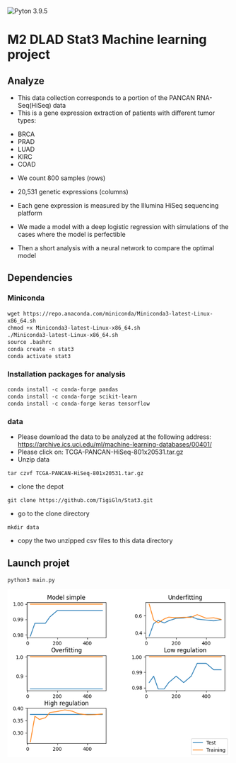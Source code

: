 ![Pyton 3.9.5](https://img.shields.io/badge/python-3.9.5-blue.svg)

# M2 DLAD Stat3 Machine learning project

## Analyze
* This data collection corresponds to a portion of the PANCAN RNA-Seq(HiSeq) data
* This is a gene expression extraction of patients with different tumor types:
- BRCA
- PRAD
- LUAD
- KIRC
- COAD
* We count 800 samples (rows)
* 20,531 genetic expressions (columns)
* Each gene expression is measured by the Illumina HiSeq sequencing platform

* We made a model with a deep logistic regression with simulations of the cases where the model is perfectible

* Then a short analysis with a neural network to compare the optimal model

## Dependencies

### Miniconda
```{}
wget https://repo.anaconda.com/miniconda/Miniconda3-latest-Linux-x86_64.sh
chmod +x Miniconda3-latest-Linux-x86_64.sh
./Miniconda3-latest-Linux-x86_64.sh
source .bashrc
conda create -n stat3
conda activate stat3
```

### Installation packages for analysis
```{}
conda install -c conda-forge pandas
conda install -c conda-forge scikit-learn
conda install -c conda-forge keras tensorflow
```

### data
* Please download the data to be analyzed at the following address:
https://archive.ics.uci.edu/ml/machine-learning-databases/00401/
* Please click on:
TCGA-PANCAN-HiSeq-801x20531.tar.gz
* Unzip data
```{}
tar czvf TCGA-PANCAN-HiSeq-801x20531.tar.gz
```
* clone the depot
```{}
git clone https://github.com/TigiGln/Stat3.git
```
* go to the clone directory
```{}
mkdir data
```
* copy the two unzipped csv files to this data directory


## Launch projet
```{}
python3 main.py
```


![Screenshot](outputs/Figure_1.png)
